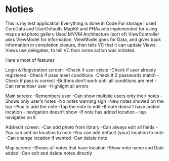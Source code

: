 # Noties
This is my test application
Everything is done in Code
For storage I used CoreData and UserDefaults
MapKit and PHAssets implemented for using maps and photo gallery
Used MVVM Architecture (sort of)
ViewController asks ViewModel for information, ViewModel goes for Data, and gives back information in completion closure, then tells VC that it can update Views. Views use delegates, to tell VC than some action was initiated.


Here's most of features

Login & Registration screen:
-Check if user exists
-Check if user already registered
-Check if pass meet conditions
-Check if 2 passwords match
-Check if pass is correct 
-Buttons don’t work until all conditions are met
-Can remember user
-Highlight all errors

Main screen:
-Remembers user
-Can show multiple users only their notes
-Shows only user’s notes
-No notes warning sign
-New notes showed on the top
-Plus to add the note
-Tap the note to edit 
-If note doesn’t have added location - navigation doesn’t show
-If note has added location - tap navigates on it

Add/edit screen:
-Can add photo from library
-Can always edit all fields
-You can add no location to note
-You can add default (your) location to note
-Can change location if wanted
-Can delete note

Map screen:
-Shows all notes that have location
-Show note name and Date added
-Can edit and delete notes directly 
